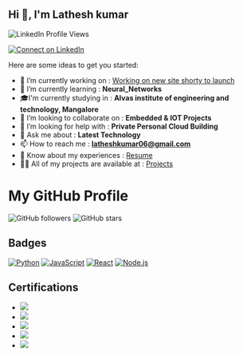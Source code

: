 ## Hi 👋, I'm Lathesh kumar
<img src="https://komarev.com/ghpvc/?username=latheshkumarsr&label=Profile%20views&color=2867B2&style=flat" alt="LinkedIn Profile Views" />
<p align="left">
  <a href="https://www.linkedin.com/in/latheshkumarsr" target="_blank">
    <img src="https://img.shields.io/badge/-Connect%20on%20LinkedIn-2867B2?logo=linkedin&style=for-the-badge" alt="Connect on LinkedIn" />
  </a>
</p>

Here are some ideas to get you started:

- 🔭 I’m currently working on :  [Working on  new site shorty to launch](https://github.com/latheshkumarsr/auto-annotated-portfolio)
- 🌱 I’m currently learning :  **Neural_Networks**
- 🎓I'm currently studying in :  **Alvas institute of engineering and technology, Mangalore**
- 👯 I’m looking to collaborate on :  **Embedded & IOT Projects**
- 🤔 I’m looking for help with :  **Private Personal Cloud Building**
- 💬 Ask me about :  **Latest Technology**
- 📫 How to reach me :  **latheshkumar06@gmail.com**
- 📄 Know about my experiences :  [Resume](https://drive.google.com/file/d/1J2ISW34BYyMe6-ASVCDSCPtHOENEt5ad/view?usp=sharing)
- 👨‍💻 All of my projects are available at :  [Projects](https://github.com/latheshkumarsr?tab=repositories)

# My GitHub Profile

![GitHub followers](https://img.shields.io/github/followers/latheshkumarsr?style=social)
![GitHub stars](https://img.shields.io/github/stars/latheshkumarsr?style=social)

## Badges

[![Python](https://img.shields.io/badge/Python-3.9-blue.svg)](https://www.python.org/)
[![JavaScript](https://img.shields.io/badge/JavaScript-ES6-yellow.svg)](https://www.javascript.com/)
[![React](https://img.shields.io/badge/React-17.0.2-61DAFB.svg)](https://reactjs.org/)
[![Node.js](https://img.shields.io/badge/Node.js-14.17.0-green.svg)](https://nodejs.org/)

## Certifications

- [![](https://img.shields.io/badge/-LeetCode-FFA116?style=flat&logo=leetcode&logoColor=black)](https://leetcode.com/4al23ai400)
- [![](https://img.shields.io/badge/-Coursera-0056D2?style=flat&logo=coursera&logoColor=white)](https://www.coursera.org/user/f5afd672b3650f0783388276beb50404)
- [![](https://img.shields.io/badge/-Google%20Cloud-4285F4?style=flat&logo=googlecloud&logoColor=white)](https://www.cloudskillsboost.google/public_profiles/cb4aa377-fd2e-4833-8057-e5a53e807905)
- [![](https://img.shields.io/badge/-Credly-FF6B00?style=flat&logo=credly&logoColor=white)](https://www.credly.com/users/lathesh-kumar.db964343)
- [![](https://img.shields.io/badge/-CodeChef-5B4638?style=flat&logo=codechef&logoColor=white)](https://www.codechef.com/users/undefinedaura)
